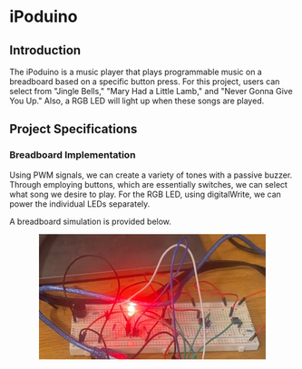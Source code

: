 # iPoduino

## Introduction

The iPoduino is a music player that plays programmable music on a breadboard based on a specific button press. For this project, users can select from "Jingle Bells," "Mary Had a Little Lamb," and "Never Gonna Give You Up." Also, a RGB LED will light up when these songs are played. 

## Project Specifications

### Breadboard Implementation

Using PWM signals, we can create a variety of tones with a passive buzzer. Through employing buttons, which are essentially switches, we can select what song we desire to play. For the RGB LED, using digitalWrite, we can power the individual LEDs separately.

A breadboard simulation is provided below.

<p align="center">
  <img src="https://github.com/chen4578/Open-Project-Space-OPS-/blob/ecdce233bbb0ff3a687570c225fd4704addc70f3/assets/Screenshot%202025-09-29%20165255.png?raw=true" width="400">
</p>

